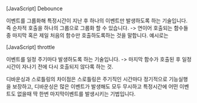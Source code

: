 [JavaScript] Debounce

이벤트를 그룹화해 특정시간이 지난 후 하나의 이벤트만 발생하도록 하는 기술입니다.
즉 순차적 호출을 하나의 그룹으로 그룹화 할 수 있습니다.
-> 연이어 호출되는 함수들 중 마지막 혹은 제일 처음의 함수만 호출하도록하는 것을 말합니다.
예시로는

[JavaScript] throttle

이벤트를 일정 주기마다 발생하도록 하는 기술입니다.
-> 마지막 함수가 호출된 후 일정 시간이 자나기 전에 다시 호출되지 않다록 하는 것.

디바운싱과 스로틀링의 차이점은
스로틀링은 주기직인 시간마다 정기적으로 기능실행을 보장하고,
디바운싱은 많은 이벤트가 발생해도 모두 무시하고 특정시간에 어떤 이벤트도 없을때 딱 한번 마지막이벤트를 발생시키는 기법입니다.
